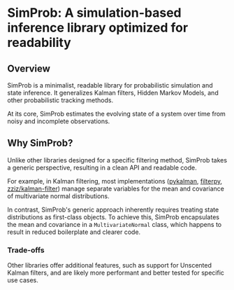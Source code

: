 # SimProb: A simulation-based inference library optimized for readability

## Overview

SimProb is a minimalist, readable library for probabilistic simulation and state inference.
It generalizes Kalman filters, Hidden Markov Models, and other probabilistic tracking methods.

At its core, SimProb estimates the evolving state of a system over time from noisy and incomplete observations.

## Why SimProb?

Unlike other libraries designed for a specific filtering method, SimProb takes a generic perspective, resulting in a clean API and readable code.

For example, in Kalman filtering, most implementations
([pykalman](https://pypi.org/project/pykalman), [filterpy](https://pypi.org/project/filterpy), [zziz/kalman-filter](https://github.com/zziz/kalman-filter))
manage separate variables for the mean and covariance of multivariate normal distributions.

In contrast, SimProb's generic approach inherently requires treating state distributions as first-class objects.
To achieve this, SimProb encapsulates the mean and covariance in a `MultivariateNormal` class,
which happens to result in reduced boilerplate and clearer code.

### Trade-offs

Other libraries offer additional features, such as support for Unscented Kalman filters,
and are likely more performant and better tested for specific use cases.
